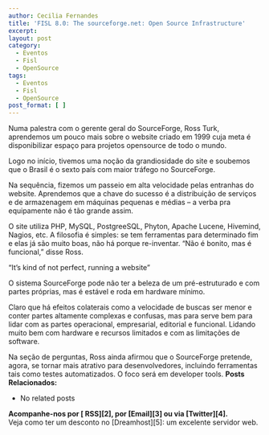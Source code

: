 ```yaml
---
author: Cecilia Fernandes
title: 'FISL 8.0: The sourceforge.net: Open Source Infrastructure'
excerpt:
layout: post
category:
  - Eventos
  - Fisl
  - OpenSource
tags:
  - Eventos
  - Fisl
  - OpenSource
post_format: [ ]
---
```

Numa palestra com o gerente geral do SourceForge, Ross Turk, aprendemos um pouco mais sobre o website criado em 1999 cuja meta é disponibilizar espaço para projetos opensource de todo o mundo.

Logo no início, tivemos uma noção da grandiosidade do site e soubemos que o Brasil é o sexto país com maior tráfego no SourceForge.

Na sequência, fizemos um passeio em alta velocidade pelas entranhas do website. Aprendemos que a chave do sucesso é a distribuição de serviços e de armazenagem em máquinas pequenas e médias – a verba pra equipamente não é tão grande assim.

O site utiliza PHP, MySQL, PostgreeSQL, Phyton, Apache Lucene, Hivemind, Nagios, etc. A filosofia é simples: se tem ferramentas para determinado fim e elas já são muito boas, não há porque re-inventar. “Não é bonito, mas é funcional,” disse Ross.

“It’s kind of not perfect, running a website”

O sistema SourceForge pode não ter a beleza de um pré-estruturado e com partes próprias, mas é estável e roda em hardware mínimo.

Claro que há efeitos colaterais como a velocidade de buscas ser menor e conter partes altamente complexas e confusas, mas para serve bem para lidar com as partes operacional, empresarial, editorial e funcional. Lidando muito bem com hardware e recursos limitados e com as limitações de software.

Na seção de perguntas, Ross ainda afirmou que o SourceForge pretende, agora, se tornar mais atrativo para desenvolvedores, incluindo ferramentas tais como testes automatizados. O foco será em developer tools. 
**Posts Relacionados:** 
*   No related posts









**Acompanhe-nos por [ RSS][2], por [Email][3] ou via [Twitter][4].**  
Veja como ter um desconto no [Dreamhost][5]: um excelente servidor web.






